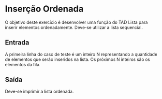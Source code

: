 # Inserção Ordenada
O objetivo deste exercício é desenvolver uma função do TAD Lista para inserir elementos
ordenadamente. Deve-se utilizar a lista sequencial.

## Entrada
A primeira linha do caso de teste é um inteiro N representando a quantidade de elementos que
serão inseridos na lista. Os próximos N inteiros são os elementos da fila.

## Saída
Deve-se imprimir a lista ordenada.
